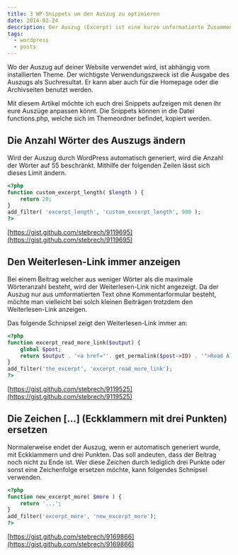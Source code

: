 ```yaml
---
title: 3 WP-Snippets um den Auszug zu optimieren
date: 2014-02-24
description: Der Auszug (Excerpt) ist eine kurze unformatierte Zusammenfassung eines Beitrags in WordPress. Falls ihr kein eigener Auszug hinzufügt, nimmt sich WordPress einfach die ersten Wörter des Beitrags.
tags:
  - wordpress
  - posts
---
```

Wo der Auszug auf deiner Website verwendet wird, ist abhängig vom installierten Theme. Der wichtigste Verwendungszweck ist die Ausgabe des Auszugs als Suchresultat. Er kann aber auch für die Homepage oder die Archivseiten benutzt werden.

Mit diesem Artikel möchte ich euch drei Snippets aufzeigen mit denen ihr eure Auszüge anpassen könnt. Die Snippets können in die Datei functions.php, welche sich im Themeordner befindet, kopiert werden.

## Die Anzahl Wörter des Auszugs ändern

Wird der Auszug durch WordPress automatisch generiert, wird die Anzahl der Wörter auf 55 beschränkt. Mithilfe der folgenden Zeilen lässt sich dieses Limit ändern.

```php
<?php
function custom_excerpt_length( $length ) {
	return 20;
}
add_filter( 'excerpt_length', 'custom_excerpt_length', 999 );
?>
```

[https://gist.github.com/stebrech/9119695](https://gist.github.com/stebrech/9119695)

## Den Weiterlesen-Link immer anzeigen

Bei einem Beitrag welcher aus weniger Wörter als die maximale Wörteranzahl besteht, wird der Weiterlesen-Link nicht angezeigt. Da der Auszug nur aus umformatierten Text ohne Kommentarformular besteht, möchte man vielleicht bei solch kleinen Beiträgen trotzdem den Weiterlesen-Link anzeigen.

Das folgende Schnipsel zeigt den Weiterlesen-Link immer an:

```php
<?php
function excerpt_read_more_link($output) {
	global $post;
	return $output . '<a href="'. get_permalink($post->ID) . '">Read All ...</a>';
}
add_filter('the_excerpt', 'excerpt_read_more_link');
?>
```

[https://gist.github.com/stebrech/9119525](https://gist.github.com/stebrech/9119525)

## Die Zeichen […] (Eckklammern mit drei Punkten) ersetzen

Normalerweise endet der Auszug, wenn er automatisch generiert wurde, mit Eckklammern und drei Punkten. Das soll andeuten, dass der Beitrag noch nicht zu Ende ist. Wer diese Zeichen durch lediglich drei Punkte oder sonst eine Zeichenfolge ersetzen möchte, kann folgendes Schnipsel verwenden.

```php
<?php
function new_excerpt_more( $more ) {
	return '...';
}
add_filter('excerpt_more', 'new_excerpt_more');
?>
```

[https://gist.github.com/stebrech/9169866](https://gist.github.com/stebrech/9169866)
